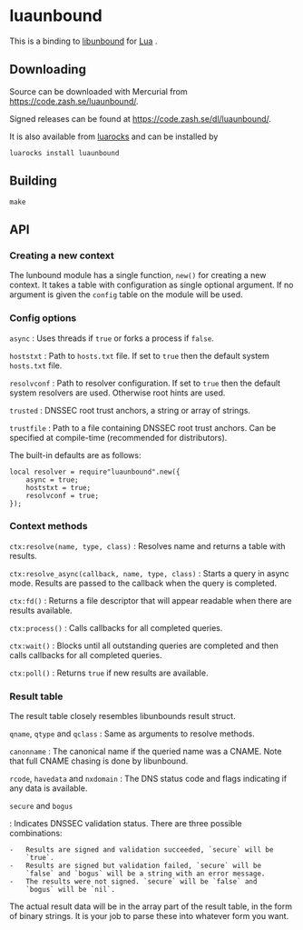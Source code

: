 luaunbound
==========

This is a binding to [libunbound](https://unbound.net/) for
[Lua](https://www.lua.org/) .

Downloading
-----------

Source can be downloaded with Mercurial from
<https://code.zash.se/luaunbound/>.

Signed releases can be found at <https://code.zash.se/dl/luaunbound/>.

It is also available from [luarocks](https://luarocks.org/) and can be
installed by

    luarocks install luaunbound

Building
--------

    make

API
---

### Creating a new context

The lunbound module has a single function, `new()` for creating a new
context. It takes a table with configuration as single optional
argument. If no argument is given the `config` table on the module will
be used.

### Config options

`async`
:   Uses threads if `true` or forks a process if `false`.

`hoststxt`
:   Path to `hosts.txt` file. If set to `true` then the default system
    `hosts.txt` file.

`resolvconf`
:   Path to resolver configuration. If set to `true` then the default
    system resolvers are used. Otherwise root hints are used.

`trusted`
:   DNSSEC root trust anchors, a string or array of strings.

`trustfile`
:   Path to a file containing DNSSEC root trust anchors. Can be
    specified at compile-time (recommended for distributors).

The built-in defaults are as follows:

``` {.lua}
local resolver = require"luaunbound".new({
    async = true;
    hoststxt = true;
    resolvconf = true;
});
```

### Context methods

`ctx:resolve(name, type, class)`
:   Resolves name and returns a table with results.

`ctx:resolve_async(callback, name, type, class)`
:   Starts a query in async mode. Results are passed to the callback
    when the query is completed.

`ctx:fd()`
:   Returns a file descriptor that will appear readable when there are
    results available.

`ctx:process()`
:   Calls callbacks for all completed queries.

`ctx:wait()`
:   Blocks until all outstanding queries are completed and then calls
    callbacks for all completed queries.

`ctx:poll()`
:   Returns `true` if new results are available.

### Result table

The result table closely resembles libunbounds result struct.

`qname`, `qtype` and `qclass`
:   Same as arguments to resolve methods.

`canonname`
:   The canonical name if the queried name was a CNAME. Note that full
    CNAME chasing is done by libunbound.

`rcode`, `havedata` and `nxdomain`
:   The DNS status code and flags indicating if any data is available.

`secure` and `bogus`

:   Indicates DNSSEC validation status. There are three possible
    combinations:

    -   Results are signed and validation succeeded, `secure` will be
        `true`.
    -   Results are signed but validation failed, `secure` will be
        `false` and `bogus` will be a string with an error message.
    -   The results were not signed. `secure` will be `false` and
        `bogus` will be `nil`.

The actual result data will be in the array part of the result table, in
the form of binary strings. It is your job to parse these into whatever
form you want.
